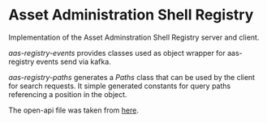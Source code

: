 # Asset Administration Shell Registry

Implementation of the Asset Adminstration Shell Registry server and client.

*aas-registry-events* provides classes used as object wrapper for aas-registry events send via kafka.

*aas-registry-paths* generates a *Paths* class that can be used by the client for search requests. It simple generated constants for query paths referencing a position in the object.


The open-api file was taken from [here](https://api.swaggerhub.com/apis/Plattform_i40/Registry-and-Discovery/Final-Draft/swagger.yaml?resolved=true).